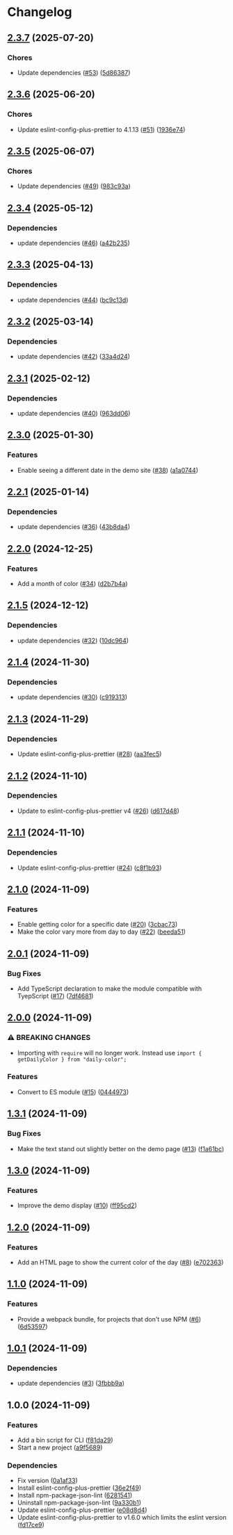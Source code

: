 # Changelog

## [2.3.7](https://github.com/aimeerivers/daily-color/compare/v2.3.6...v2.3.7) (2025-07-20)


### Chores

* Update dependencies ([#53](https://github.com/aimeerivers/daily-color/issues/53)) ([5d86387](https://github.com/aimeerivers/daily-color/commit/5d86387cc499845cd9a563d4f9825e1bb8fa7cb1))

## [2.3.6](https://github.com/aimeerivers/daily-color/compare/v2.3.5...v2.3.6) (2025-06-20)


### Chores

* Update eslint-config-plus-prettier to 4.1.13 ([#51](https://github.com/aimeerivers/daily-color/issues/51)) ([1936e74](https://github.com/aimeerivers/daily-color/commit/1936e742b17bfc469ef68cf04bd39f82e98bace5))

## [2.3.5](https://github.com/aimeerivers/daily-color/compare/v2.3.4...v2.3.5) (2025-06-07)


### Chores

* Update dependencies ([#49](https://github.com/aimeerivers/daily-color/issues/49)) ([983c93a](https://github.com/aimeerivers/daily-color/commit/983c93a9c7581a0b5a77c5254cb941a0b0ff5ef8))

## [2.3.4](https://github.com/aimeerivers/daily-color/compare/v2.3.3...v2.3.4) (2025-05-12)


### Dependencies

* update dependencies ([#46](https://github.com/aimeerivers/daily-color/issues/46)) ([a42b235](https://github.com/aimeerivers/daily-color/commit/a42b23578aa3ea312a40068133dc990b240eeb69))

## [2.3.3](https://github.com/aimeerivers/daily-color/compare/v2.3.2...v2.3.3) (2025-04-13)


### Dependencies

* update dependencies ([#44](https://github.com/aimeerivers/daily-color/issues/44)) ([bc9c13d](https://github.com/aimeerivers/daily-color/commit/bc9c13d197742032b984cdc10342cbe43e6ef518))

## [2.3.2](https://github.com/aimeerivers/daily-color/compare/v2.3.1...v2.3.2) (2025-03-14)


### Dependencies

* update dependencies ([#42](https://github.com/aimeerivers/daily-color/issues/42)) ([33a4d24](https://github.com/aimeerivers/daily-color/commit/33a4d246148e09b74a014ba920ba8b48a209c43c))

## [2.3.1](https://github.com/aimeerivers/daily-color/compare/v2.3.0...v2.3.1) (2025-02-12)


### Dependencies

* update dependencies ([#40](https://github.com/aimeerivers/daily-color/issues/40)) ([963dd06](https://github.com/aimeerivers/daily-color/commit/963dd063ec26bbbd8deebc457e0efd8fac3e56a7))

## [2.3.0](https://github.com/aimeerivers/daily-color/compare/v2.2.1...v2.3.0) (2025-01-30)


### Features

* Enable seeing a different date in the demo site ([#38](https://github.com/aimeerivers/daily-color/issues/38)) ([a1a0744](https://github.com/aimeerivers/daily-color/commit/a1a0744a66f0fe94c8f23867b8a712a8d9b33f22))

## [2.2.1](https://github.com/aimeerivers/daily-color/compare/v2.2.0...v2.2.1) (2025-01-14)


### Dependencies

* update dependencies ([#36](https://github.com/aimeerivers/daily-color/issues/36)) ([43b8da4](https://github.com/aimeerivers/daily-color/commit/43b8da42fb0a54ccb50d51ee60d6249a9623f225))

## [2.2.0](https://github.com/aimeerivers/daily-color/compare/v2.1.5...v2.2.0) (2024-12-25)


### Features

* Add a month of color ([#34](https://github.com/aimeerivers/daily-color/issues/34)) ([d2b7b4a](https://github.com/aimeerivers/daily-color/commit/d2b7b4a6b823c7b1ff8f1fe0ffa36557d79204f5))

## [2.1.5](https://github.com/aimeerivers/daily-color/compare/v2.1.4...v2.1.5) (2024-12-12)


### Dependencies

* update dependencies ([#32](https://github.com/aimeerivers/daily-color/issues/32)) ([10dc964](https://github.com/aimeerivers/daily-color/commit/10dc9645382f7a4c7d486917d280ba3466bf3326))

## [2.1.4](https://github.com/aimeerivers/daily-color/compare/v2.1.3...v2.1.4) (2024-11-30)


### Dependencies

* update dependencies ([#30](https://github.com/aimeerivers/daily-color/issues/30)) ([c919313](https://github.com/aimeerivers/daily-color/commit/c9193137372c0175b80d50f557737f3ea0817be7))

## [2.1.3](https://github.com/aimeerivers/daily-color/compare/v2.1.2...v2.1.3) (2024-11-29)


### Dependencies

* Update eslint-config-plus-prettier ([#28](https://github.com/aimeerivers/daily-color/issues/28)) ([aa3fec5](https://github.com/aimeerivers/daily-color/commit/aa3fec584c602173c71936b0f8dcba739123192d))

## [2.1.2](https://github.com/aimeerivers/daily-color/compare/v2.1.1...v2.1.2) (2024-11-10)


### Dependencies

* Update to eslint-config-plus-prettier v4 ([#26](https://github.com/aimeerivers/daily-color/issues/26)) ([d617d48](https://github.com/aimeerivers/daily-color/commit/d617d48701de764f6988157c363e32b4cf49a711))

## [2.1.1](https://github.com/aimeerivers/daily-color/compare/v2.1.0...v2.1.1) (2024-11-10)


### Dependencies

* Update eslint-config-plus-prettier ([#24](https://github.com/aimeerivers/daily-color/issues/24)) ([c8f1b93](https://github.com/aimeerivers/daily-color/commit/c8f1b93e4c147f98eca314166e390bcb221b195d))

## [2.1.0](https://github.com/aimeerivers/daily-color/compare/v2.0.1...v2.1.0) (2024-11-09)


### Features

* Enable getting color for a specific date ([#20](https://github.com/aimeerivers/daily-color/issues/20)) ([3cbac73](https://github.com/aimeerivers/daily-color/commit/3cbac73229a577fe5497740c3f20037bb713bcf7))
* Make the color vary more from day to day ([#22](https://github.com/aimeerivers/daily-color/issues/22)) ([beeda51](https://github.com/aimeerivers/daily-color/commit/beeda51855b80c3a9948fe3ae67238a2681275d3))

## [2.0.1](https://github.com/aimeerivers/daily-color/compare/v2.0.0...v2.0.1) (2024-11-09)


### Bug Fixes

* Add TypeScript declaration to make the module compatible with TyepScript ([#17](https://github.com/aimeerivers/daily-color/issues/17)) ([7df4681](https://github.com/aimeerivers/daily-color/commit/7df4681f444d781959905420748a2ae60385dc92))

## [2.0.0](https://github.com/aimeerivers/daily-color/compare/v1.3.1...v2.0.0) (2024-11-09)


### ⚠ BREAKING CHANGES

* Importing with `require` will no longer work. Instead use `import { getDailyColor } from "daily-color";`

### Features

* Convert to ES module ([#15](https://github.com/aimeerivers/daily-color/issues/15)) ([0444973](https://github.com/aimeerivers/daily-color/commit/04449739647216ddda101b5fdd4b3c7be2e0a662))

## [1.3.1](https://github.com/aimeerivers/daily-color/compare/v1.3.0...v1.3.1) (2024-11-09)


### Bug Fixes

* Make the text stand out slightly better on the demo page ([#13](https://github.com/aimeerivers/daily-color/issues/13)) ([f1a61bc](https://github.com/aimeerivers/daily-color/commit/f1a61bcadb0cab38d89a152b2886226e7c8e53cd))

## [1.3.0](https://github.com/aimeerivers/daily-color/compare/v1.2.0...v1.3.0) (2024-11-09)


### Features

* Improve the demo display ([#10](https://github.com/aimeerivers/daily-color/issues/10)) ([ff95cd2](https://github.com/aimeerivers/daily-color/commit/ff95cd2b0afeca1d81f574b687e29d9015eb7c54))

## [1.2.0](https://github.com/aimeerivers/daily-color/compare/v1.1.0...v1.2.0) (2024-11-09)


### Features

* Add an HTML page to show the current color of the day ([#8](https://github.com/aimeerivers/daily-color/issues/8)) ([e702363](https://github.com/aimeerivers/daily-color/commit/e702363cbb73e358742c2cb59874b9a2b55baa52))

## [1.1.0](https://github.com/aimeerivers/daily-color/compare/v1.0.1...v1.1.0) (2024-11-09)


### Features

* Provide a webpack bundle, for projects that don't use NPM ([#6](https://github.com/aimeerivers/daily-color/issues/6)) ([6d53597](https://github.com/aimeerivers/daily-color/commit/6d535973e9f8f601bf4e908911665eb9fda5ee67))

## [1.0.1](https://github.com/aimeerivers/daily-color/compare/v1.0.0...v1.0.1) (2024-11-09)


### Dependencies

* update dependencies ([#3](https://github.com/aimeerivers/daily-color/issues/3)) ([3fbbb9a](https://github.com/aimeerivers/daily-color/commit/3fbbb9a3428a046d34c7f9671d4a891dbd06972e))

## 1.0.0 (2024-11-09)


### Features

* Add a bin script for CLI ([f81da29](https://github.com/aimeerivers/daily-color/commit/f81da29a370963f941b161992a79040b045d6b9a))
* Start a new project ([a9f5689](https://github.com/aimeerivers/daily-color/commit/a9f56899a72d35c4168131bc9dfb2172f0238f97))


### Dependencies

* Fix version ([0a1af33](https://github.com/aimeerivers/daily-color/commit/0a1af33525693ae8d5f7f5f186abb7a946ce70d8))
* Install eslint-config-plus-prettier ([36e2f49](https://github.com/aimeerivers/daily-color/commit/36e2f49af188015a4736541e0412cb9580063c4c))
* Install npm-package-json-lint ([6281541](https://github.com/aimeerivers/daily-color/commit/6281541c637d7b546dfc2a479ba76eb800ddb5ab))
* Uninstall npm-package-json-lint ([9a330b1](https://github.com/aimeerivers/daily-color/commit/9a330b11f131d287cb51b8ac430393c49b94c1cb))
* Update eslint-config-plus-prettier ([e08d8d4](https://github.com/aimeerivers/daily-color/commit/e08d8d47e47b55c04b4cb3f9411cadb924191761))
* Update eslint-config-plus-prettier to v1.6.0 which limits the eslint version ([fd17ce9](https://github.com/aimeerivers/daily-color/commit/fd17ce9be58db5bdb726f1f363e1bae2cf2bc99f))
